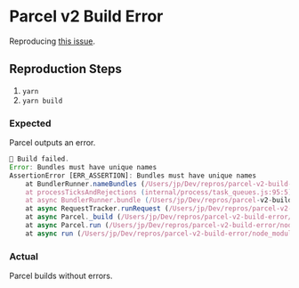 # Parcel v2 Build Error

Reproducing [this issue](https://github.com/parcel-bundler/parcel/issues/6433).

## Reproduction Steps
1. `yarn`
2. `yarn build`

### Expected

Parcel outputs an error.
```javascript
🚨 Build failed.
Error: Bundles must have unique names
AssertionError [ERR_ASSERTION]: Bundles must have unique names
    at BundlerRunner.nameBundles (/Users/jp/Dev/repros/parcel-v2-build-error/node_modules/@parcel/core/lib/requests/BundleGraphRequest.js:482:23)
    at processTicksAndRejections (internal/process/task_queues.js:95:5)
    at async BundlerRunner.bundle (/Users/jp/Dev/repros/parcel-v2-build-error/node_modules/@parcel/core/lib/requests/BundleGraphRequest.js:434:5)
    at async RequestTracker.runRequest (/Users/jp/Dev/repros/parcel-v2-build-error/node_modules/@parcel/core/lib/RequestTracker.js:694:20)
    at async Parcel._build (/Users/jp/Dev/repros/parcel-v2-build-error/node_modules/@parcel/core/lib/Parcel.js:661:25)
    at async Parcel.run (/Users/jp/Dev/repros/parcel-v2-build-error/node_modules/@parcel/core/lib/Parcel.js:510:18)
    at async run (/Users/jp/Dev/repros/parcel-v2-build-error/node_modules/parcel/lib/cli.js:367:7)
```

### Actual

Parcel builds without errors.
